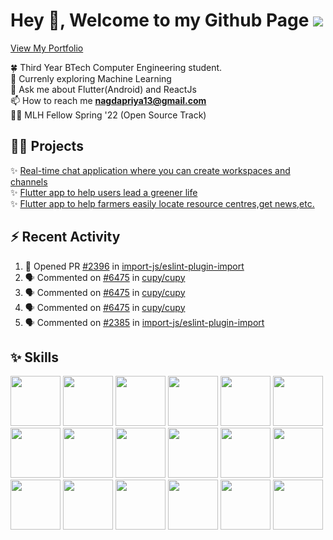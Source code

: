 # Hey 👋, Welcome to my Github Page ![](https://komarev.com/ghpvc/?username=pri1311&color=green)

[View My Portfolio](https://priyanagda.in)

🍀 Third Year BTech Computer Engineering student.<br/>
🌱 Currenly exploring Machine Learning<br/>
💬 Ask me about Flutter(Android) and ReactJs<br/>
📫 How to reach me **nagdapriya13@gmail.com**<br/>
👩‍💼 MLH Fellow Spring '22 (Open Source Track)

## 👨‍💻 Projects
✨ [Real-time chat application where you can create workspaces and channels](https://github.com/pri1311/crunch)<br/>
✨ [Flutter app to help users lead a greener life](https://github.com/pri1311/SyntaxError-Hackbash)<br/>
✨ [Flutter app to help farmers easily locate resource centres,get news,etc.](https://github.com/pri1311/KhetiBaadi)<br/>

## ⚡ Recent Activity
<!--START_SECTION:activity-->
1. 💪 Opened PR [#2396](https://github.com/import-js/eslint-plugin-import/pull/2396) in [import-js/eslint-plugin-import](https://github.com/import-js/eslint-plugin-import)
2. 🗣 Commented on [#6475](https://github.com/cupy/cupy/issues/6475) in [cupy/cupy](https://github.com/cupy/cupy)
3. 🗣 Commented on [#6475](https://github.com/cupy/cupy/issues/6475) in [cupy/cupy](https://github.com/cupy/cupy)
4. 🗣 Commented on [#6475](https://github.com/cupy/cupy/issues/6475) in [cupy/cupy](https://github.com/cupy/cupy)
5. 🗣 Commented on [#2385](https://github.com/import-js/eslint-plugin-import/issues/2385) in [import-js/eslint-plugin-import](https://github.com/import-js/eslint-plugin-import)
<!--END_SECTION:activity-->


## ✨ Skills
<img height = "80px" src="https://github.com/yurijserrano/Github-Profile-Readme-Logos/blob/master/others/html.svg"></img>
<img height = "80px" src="https://github.com/yurijserrano/Github-Profile-Readme-Logos/blob/master/others/css.svg" /> 
<img height = "80px" src="https://github.com/yurijserrano/Github-Profile-Readme-Logos/blob/master/programming%20languages/javascript.svg" />
<img height = "80px" src="https://github.com/yurijserrano/Github-Profile-Readme-Logos/blob/master/frameworks/nodejs.svg" />
<img height = "80px" src="https://github.com/yurijserrano/Github-Profile-Readme-Logos/blob/master/text%20editors/vscode.svg" />
<img height = "80px" src="https://github.com/yurijserrano/Github-Profile-Readme-Logos/blob/master/cloud/github.svg" />
<img height = "80px" src="https://github.com/yurijserrano/Github-Profile-Readme-Logos/blob/master/databases/mongodb.svg" />
<img height = "80px" src="https://github.com/yurijserrano/Github-Profile-Readme-Logos/blob/master/cloud/firebase.svg" />
<img height = "80px" src="https://github.com/yurijserrano/Github-Profile-Readme-Logos/blob/master/others/git.svg"></img>
<img height = "80px" src="https://github.com/yurijserrano/Github-Profile-Readme-Logos/blob/master/frameworks/android.svg" /> 
<img height = "80px" src="https://github.com/yurijserrano/Github-Profile-Readme-Logos/blob/master/programming%20languages/c.svg" />
<img height = "80px" src="https://github.com/yurijserrano/Github-Profile-Readme-Logos/blob/master/programming%20languages/c++.svg" />
<img height = "80px" src="https://github.com/yurijserrano/Github-Profile-Readme-Logos/blob/master/programming%20languages/dart.svg" />
<img height = "80px" src="https://github.com/yurijserrano/Github-Profile-Readme-Logos/blob/master/frameworks/boostrap.svg" />
<img height = "80px" src="https://github.com/yurijserrano/Github-Profile-Readme-Logos/blob/master/frameworks/react.svg" />
<img height = "80px" src="https://github.com/yurijserrano/Github-Profile-Readme-Logos/blob/master/frameworks/flask.svg" />
<img height = "80px" src="https://github.com/yurijserrano/Github-Profile-Readme-Logos/blob/master/programming%20languages/python.svg" />
<img height = "80px" src="https://github.com/yurijserrano/Github-Profile-Readme-Logos/blob/master/programming%20languages/typescript.svg" />
